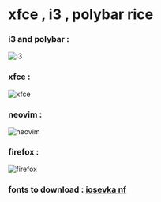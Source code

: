 # xfce , i3 , polybar rice

### i3 and polybar :

![i3](https://raw.githubusercontent.com/iamabhas/dotfiles/main/screenshots/polybar%2Bi3.png)

### xfce :

![xfce](https://raw.githubusercontent.com/iamabhas/dotfiles/main/screenshots/screenshot1.png)

### neovim :

![neovim](https://raw.githubusercontent.com/iamabhas/dotfiles/main/screenshots/nvim.png)

### firefox :

![firefox](https://raw.githubusercontent.com/iamabhas/dotfiles/main/screenshots/browser.png)

### fonts to download : [iosevka nf](https://www.nerdfonts.com/font-downloads)

